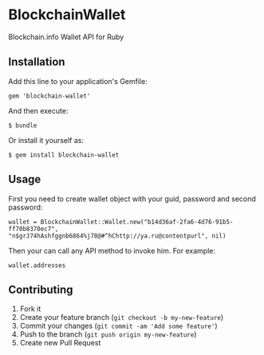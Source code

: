 # BlockchainWallet

Blockchain.info Wallet API for Ruby

## Installation

Add this line to your application's Gemfile:

    gem 'blockchain-wallet'

And then execute:

    $ bundle

Or install it yourself as:

    $ gem install blockchain-wallet

## Usage

First you need to create wallet object with your guid, password and second password:

    wallet = BlockchainWallet::Wallet.new("b14d36af-2fa6-4d76-91b5-ff70b8370ec7", "n$grJ74hAshfggnb6864%j78@#^hChttp://ya.ru@contentpurl", nil)

Then your can call any API method to invoke him. For example:

    wallet.addresses

## Contributing

1. Fork it
2. Create your feature branch (`git checkout -b my-new-feature`)
3. Commit your changes (`git commit -am 'Add some feature'`)
4. Push to the branch (`git push origin my-new-feature`)
5. Create new Pull Request
